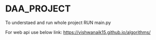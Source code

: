 # DAA_PROJECT
To understaed and run whole project RUN main.py

For web api use below link:
https://vishwanaik15.github.io/algorithms/
